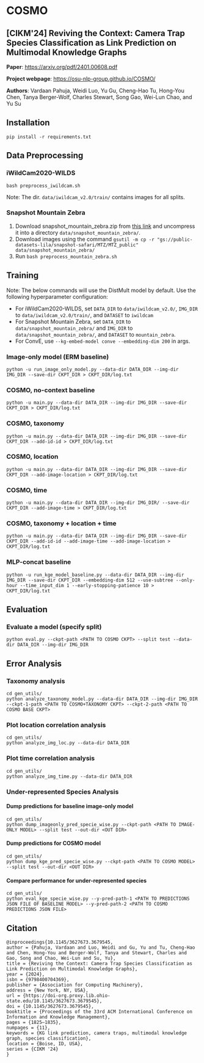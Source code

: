 
# COSMO

## [CIKM'24] Reviving the Context: Camera Trap Species Classification as Link Prediction on Multimodal Knowledge Graphs

**Paper**: https://arxiv.org/pdf/2401.00608.pdf

**Project webpage**: https://osu-nlp-group.github.io/COSMO/

**Authors**: Vardaan Pahuja, Weidi Luo, Yu Gu, Cheng-Hao Tu, Hong-You Chen, Tanya Berger-Wolf, Charles Stewart, Song Gao, Wei-Lun Chao, and Yu Su

## Installation

```
pip install -r requirements.txt
```

## Data Preprocessing

### iWildCam2020-WILDS
```
bash preprocess_iwildcam.sh
```
Note: The dir. `data/iwildcam_v2.0/train/` contains images for all splits.

### Snapshot Mountain Zebra
1. Download snapshot_mountain_zebra.zip from [this link](https://buckeyemailosu-my.sharepoint.com/:u:/g/personal/pahuja_9_buckeyemail_osu_edu/EWI05mXQsopNskBo78a_l_ABSZJHl0uCsdNMu72aXmNNiA?e=LOtm5Q) and uncompress it into a directory `data/snapshot_mountain_zebra/`.
2. Download images using the command `gsutil -m cp -r "gs://public-datasets-lila/snapshot-safari/MTZ/MTZ_public" data/snapshot_mountain_zebra/`
2. Run `bash preprocess_mountain_zebra.sh`


## Training

Note: The below commands will use the DistMult model by default. Use the following hyperparameter configuration:

- For iWildCam2020-WILDS, set `DATA_DIR` to `data/iwildcam_v2.0/`, `IMG_DIR` to `data/iwildcam_v2.0/train/`, and `DATASET` to `iwildcam`
- For Snapshot Mountain Zebra, set `DATA_DIR` to `data/snapshot_mountain_zebra/` and `IMG_DIR` to `data/snapshot_mountain_zebra/`, and `DATASET` to `mountain_zebra`.
- For ConvE, use `--kg-embed-model conve --embedding-dim 200` in args.


### Image-only model (ERM baseline)
```
python -u run_image_only_model.py --data-dir DATA_DIR --img-dir IMG_DIR --save-dir CKPT_DIR > CKPT_DIR/log.txt
```

### COSMO, no-context baseline
```
python -u main.py --data-dir DATA_DIR --img-dir IMG_DIR --save-dir CKPT_DIR > CKPT_DIR/log.txt
```

### COSMO, taxonomy
```
python -u main.py --data-dir DATA_DIR --img-dir IMG_DIR --save-dir CKPT_DIR --add-id-id > CKPT_DIR/log.txt
```

### COSMO, location
```
python -u main.py --data-dir DATA_DIR --img-dir IMG_DIR --save-dir CKPT_DIR --add-image-location > CKPT_DIR/log.txt
```

### COSMO, time
```
python -u main.py --data-dir DATA_DIR --img-dir IMG_DIR/ --save-dir CKPT_DIR --add-image-time > CKPT_DIR/log.txt
```

### COSMO, taxonomy + location + time
```
python -u main.py --data-dir DATA_DIR --img-dir IMG_DIR --save-dir CKPT_DIR --add-id-id --add-image-time --add-image-location > CKPT_DIR/log.txt
```

### MLP-concat baseline
```
python -u run_kge_model_baseline.py --data-dir DATA_DIR --img-dir IMG_DIR --save-dir CKPT_DIR --embedding-dim 512 --use-subtree --only-hour --time_input_dim 1 --early-stopping-patience 10 > CKPT_DIR/log.txt

```

## Evaluation

### Evaluate a model (specify split)
```
python eval.py --ckpt-path <PATH TO COSMO CKPT> --split test --data-dir DATA_DIR --img-dir IMG_DIR
```

## Error Analysis

### Taxonomy analysis
```
cd gen_utils/
python analyze_taxonomy_model.py --data-dir DATA_DIR --img-dir IMG_DIR --ckpt-1-path <PATH TO COSMO+TAXONOMY CKPT> --ckpt-2-path <PATH TO COSMO BASE CKPT>
```

### Plot location correlation analysis
```
cd gen_utils/
python analyze_img_loc.py --data-dir DATA_DIR
```

### Plot time correlation analysis
```
cd gen_utils/
python analyze_img_time.py --data-dir DATA_DIR
```


### Under-represented Species Analysis

#### Dump predictions for baseline image-only model
```
cd gen_utils/
python dump_imageonly_pred_specie_wise.py --ckpt-path <PATH TO IMAGE-ONLY MODEL> --split test --out-dir <OUT DIR>
```

#### Dump predictions for COSMO model
```
cd gen_utils/
python dump_kge_pred_specie_wise.py --ckpt-path <PATH TO COSMO MODEL> --split test --out-dir <OUT DIR>
```

#### Compare performance for under-represented species
```
cd gen_utils/
python eval_kge_specie_wise.py --y-pred-path-1 <PATH TO PREDICTIONS JSON FILE OF BASELINE MODEL> --y-pred-path-2 <PATH TO COSMO PREDICTIONS JSON FILE>
```

## Citation
```
@inproceedings{10.1145/3627673.3679545,
author = {Pahuja, Vardaan and Luo, Weidi and Gu, Yu and Tu, Cheng-Hao and Chen, Hong-You and Berger-Wolf, Tanya and Stewart, Charles and Gao, Song and Chao, Wei-Lun and Su, Yu},
title = {Reviving the Context: Camera Trap Species Classification as Link Prediction on Multimodal Knowledge Graphs},
year = {2024},
isbn = {9798400704369},
publisher = {Association for Computing Machinery},
address = {New York, NY, USA},
url = {https://doi-org.proxy.lib.ohio-state.edu/10.1145/3627673.3679545},
doi = {10.1145/3627673.3679545},
booktitle = {Proceedings of the 33rd ACM International Conference on Information and Knowledge Management},
pages = {1825–1835},
numpages = {11},
keywords = {KG link prediction, camera traps, multimodal knowledge graph, species classification},
location = {Boise, ID, USA},
series = {CIKM '24}
}
```

